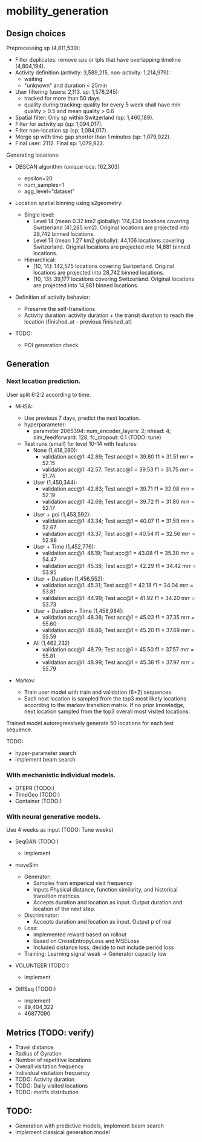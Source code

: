 # mobility_generation

## Design choices

Preprocessing sp (4,811,539):
- Filter duplicates: remove sps or tpls that have overlapping timeline (4,804,194). 
- Activity definition (activity: 3,589,215, non-activity: 1,214,979):
    - waiting
    - "unknown" and duration < 25min
-  User filtering (users: 2,113. sp: 1,578,245):
    - tracked for more than 50 days
    - quality during tracking: quality for every 5 week shall have min quality > 0.5 and mean quality > 0.6 
- Spatial filter: Only sp within Switzerland (sp: 1,460,189).
- Filter for activity sp (sp: 1,094,017). 
- Filter non-location sp (sp: 1,094,017). 
- Merge sp with time gap shorter than 1 minutes (sp: 1,079,922).
- Final user: 2112. Final sp: 1,079,922.

Generating locations:
- DBSCAN algorithm (unique locs: 162,303)
    - epsilon=20
    - num_samples=1
    - agg_level="dataset"
- Location spatial binning using s2geometry: 
    - Single level:
        - Level 14 (mean 0.32 km2 globally): 174,434 locations covering Switzerland (41,285 km2). Original locations are projected into 28,742 binned locations.
        - Level 13 (mean 1.27 km2 globally): 44,106 locations covering Switzerland. Original locations are projected into 14,881 binned locations.
    - Hierarchical: 
        - [10, 14]: 142,575 locations covering Switzerland. Original locations are projected into 28,742 binned locations.
        - [10, 13]: 39,177 locations covering Switzerland. Original locations are projected into 14,881 binned locations.
        

- Definition of activity behavior:
    - Preserve the self-transitions
    - Activity duration: activity duration + the transit duration to reach the location (finished_at - previous finished_at)

- TODO: 
    - POI generation check
## Generation

### Next location prediction. 

User split 6:2:2 according to time.

- MHSA: 
    - Use previous 7 days, predict the next location. 
    - hyperparameter: 
        - parameter 2065394: num_encoder_layers: 2; nhead: 4; dim_feedforward: 128; fc_dropout: 0.1 (TODO: tune)
    - Test runs (small) for level 10-14 with features:
        - None (1,418,280):
            - validation acc@1: 42.89; Test acc@1 = 39.80 f1 = 31.51 mrr = 52.15
            - validation acc@1: 42.57; Test acc@1 = 39.53 f1 = 31.75 mrr = 51.74
        - User (1,450,344):  
            - validation acc@1: 42.83; Test acc@1 = 39.71 f1 = 32.08 mrr = 52.19
            - validation acc@1: 42.69; Test acc@1 = 39.72 f1 = 31.80 mrr = 52.17
        - User + poi (1,453,592):
            - validation acc@1: 43.34; Test acc@1 = 40.07 f1 = 31.59 mrr = 52.67
            - validation acc@1: 43.37; Test acc@1 = 40.54 f1 = 32.56 mrr = 52.98
        - User + Time (1,452,776):
            - validation acc@1: 46.19; Test acc@1 = 43.08 f1 = 35.30 mrr = 54.47
            - validation acc@1: 45.38; Test acc@1 = 42.29 f1 = 34.42 mrr = 53.95
        - User + Duration (1,456,552):
            - validation acc@1: 45.31; Test acc@1 = 42.18 f1 = 34.04 mrr = 53.81
            - validation acc@1: 44.99; Test acc@1 = 41.92 f1 = 34.20 mrr = 53.73
        - User + Duration + Time (1,458,984): 
            - validation acc@1: 48.38; Test acc@1 = 45.03 f1 = 37.35 mrr = 55.60
            - validation acc@1: 48.86; Test acc@1 = 45.20 f1 = 37.69 mrr = 55.59
        - All (1,462,232)
            - validation acc@1: 48.79; Test acc@1 = 45.50 f1 = 37.57 mrr = 55.81
            - validation acc@1: 48.99; Test acc@1 = 45.38 f1 = 37.97 mrr = 55.79

- Markov: 
    - Train user model with train and validation (6+2) sequences. 
    - Each next location is sampled from the top3 most likely locations according to the markov transition matrix. If no prior knowledge, next location sampled from the top3 overall most visited locations.


Trained model autoregressively generate 50 locations for each test sequence. 

TODO:
- hyper-parameter search
- implement beam search

### With mechanistic individual models. 

- DTEPR (TODO:)
- TimeGeo (TODO:)
- Container (TODO:)

### With neural generative models.

Use 4 weeks as input (TODO: Tune weeks)

- SeqGAN (TODO:) 
    - implement
- moveSim
    - Generator: 
        - Samples from emperical visit frequency
        - Inputs Physical distance, function similarity, and historical transition matrices
        - Accepts duration and location as input. Output duration and location of the next step. 
    - Discriminator:
        - Accepts duration and location as input. Output p of real
    - Loss:
        - implemented reward based on rollout
        - Based on CrossEntropyLoss and MSELoss
        - Included distance loss; decide to not include period loss
    - Training:
        Learning signal weak -> Generator capacity low

- VOLUNTEER (TODO:)
    - implement
- DiffSeq (TODO:)
    - implement
    - 89,404,322
    - 46877090

## Metrics (TODO: verify)

- Travel distance 
- Radius of Gyration
- Number of repetitive locations
- Overall visitation frequency
- Individual visitation frequency
- TODO: Activity duration
- TODO: Daily visited locations
- TODO: motifs distribution

## TODO:
- Generation with predictive models, implement beam search
- Implement classical generation model 
